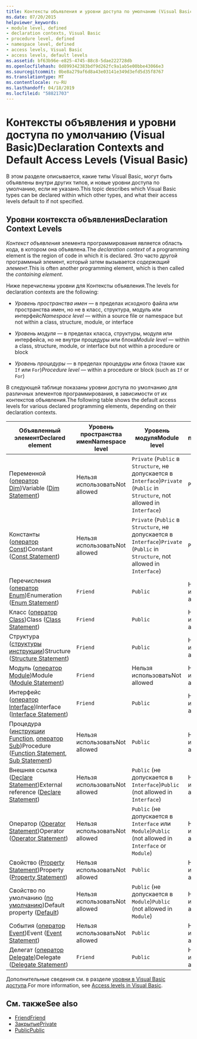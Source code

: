 ```yaml
---
title: Контексты объявления и уровни доступа по умолчанию (Visual Basic)
ms.date: 07/20/2015
helpviewer_keywords:
- module level, defined
- declaration contexts, Visual Basic
- procedure level, defined
- namespace level, defined
- access levels, Visual Basic
- access levels, default levels
ms.assetid: bf63b96e-e825-4745-88c8-5dae222728db
ms.openlocfilehash: 0d899342383bdf9d262fc9a1ab5e00bbe43066e3
ms.sourcegitcommit: 0be8a279af6d8a43e03141e349d3efd5d35f8767
ms.translationtype: MT
ms.contentlocale: ru-RU
ms.lasthandoff: 04/18/2019
ms.locfileid: "58821703"
---
```

# <a name="declaration-contexts-and-default-access-levels-visual-basic"></a><span data-ttu-id="f2fd5-102">Контексты объявления и уровни доступа по умолчанию (Visual Basic)</span><span class="sxs-lookup"><span data-stu-id="f2fd5-102">Declaration Contexts and Default Access Levels (Visual Basic)</span></span>
<span data-ttu-id="f2fd5-103">В этом разделе описывается, какие типы Visual Basic, могут быть объявлены внутри других типов, и новые уровни доступа по умолчанию, если не указано.</span><span class="sxs-lookup"><span data-stu-id="f2fd5-103">This topic describes which Visual Basic types can be declared within which other types, and what their access levels default to if not specified.</span></span>  
  
## <a name="declaration-context-levels"></a><span data-ttu-id="f2fd5-104">Уровни контекста объявления</span><span class="sxs-lookup"><span data-stu-id="f2fd5-104">Declaration Context Levels</span></span>  
 <span data-ttu-id="f2fd5-105">*Контекст объявления* элемента программирования является область кода, в котором она объявлена.</span><span class="sxs-lookup"><span data-stu-id="f2fd5-105">The *declaration context* of a programming element is the region of code in which it is declared.</span></span> <span data-ttu-id="f2fd5-106">Это часто другой программный элемент, который затем вызывается *содержащий элемент*.</span><span class="sxs-lookup"><span data-stu-id="f2fd5-106">This is often another programming element, which is then called the *containing element*.</span></span>  
  
 <span data-ttu-id="f2fd5-107">Ниже перечислены уровни для Контексты объявления.</span><span class="sxs-lookup"><span data-stu-id="f2fd5-107">The levels for declaration contexts are the following:</span></span>  
  
-   <span data-ttu-id="f2fd5-108">*Уровень пространства имен* — в пределах исходного файла или пространства имен, но не в класс, структура, модуль или интерфейс</span><span class="sxs-lookup"><span data-stu-id="f2fd5-108">*Namespace level* — within a source file or namespace but not within a class, structure, module, or interface</span></span>  
  
-   <span data-ttu-id="f2fd5-109">*Уровень модуля* — в пределах класса, структуры, модуля или интерфейса, но не внутри процедуры или блока</span><span class="sxs-lookup"><span data-stu-id="f2fd5-109">*Module level* — within a class, structure, module, or interface but not within a procedure or block</span></span>  
  
-   <span data-ttu-id="f2fd5-110">*Уровень процедуры* — в пределах процедуры или блока (такие как `If` или `For`)</span><span class="sxs-lookup"><span data-stu-id="f2fd5-110">*Procedure level* — within a procedure or block (such as `If` or `For`)</span></span>  
  
 <span data-ttu-id="f2fd5-111">В следующей таблице показаны уровни доступа по умолчанию для различных элементов программирования, в зависимости от их контекстов объявления.</span><span class="sxs-lookup"><span data-stu-id="f2fd5-111">The following table shows the default access levels for various declared programming elements, depending on their declaration contexts.</span></span>  
  
|<span data-ttu-id="f2fd5-112">Объявленный элемент</span><span class="sxs-lookup"><span data-stu-id="f2fd5-112">Declared element</span></span>|<span data-ttu-id="f2fd5-113">Уровень пространства имен</span><span class="sxs-lookup"><span data-stu-id="f2fd5-113">Namespace level</span></span>|<span data-ttu-id="f2fd5-114">Уровень модуля</span><span class="sxs-lookup"><span data-stu-id="f2fd5-114">Module level</span></span>|<span data-ttu-id="f2fd5-115">Уровень процедуры</span><span class="sxs-lookup"><span data-stu-id="f2fd5-115">Procedure level</span></span>|  
|----------------------|---------------------|------------------|---------------------|  
|<span data-ttu-id="f2fd5-116">Переменной ([оператор Dim](../../../visual-basic/language-reference/statements/dim-statement.md))</span><span class="sxs-lookup"><span data-stu-id="f2fd5-116">Variable ([Dim Statement](../../../visual-basic/language-reference/statements/dim-statement.md))</span></span>|<span data-ttu-id="f2fd5-117">Нельзя использовать</span><span class="sxs-lookup"><span data-stu-id="f2fd5-117">Not allowed</span></span>|<span data-ttu-id="f2fd5-118">`Private` (`Public` в `Structure`, не допускается в `Interface`)</span><span class="sxs-lookup"><span data-stu-id="f2fd5-118">`Private` (`Public` in `Structure`, not allowed in `Interface`)</span></span>|`Public`|  
|<span data-ttu-id="f2fd5-119">Константы ([оператор Const](../../../visual-basic/language-reference/statements/const-statement.md))</span><span class="sxs-lookup"><span data-stu-id="f2fd5-119">Constant ([Const Statement](../../../visual-basic/language-reference/statements/const-statement.md))</span></span>|<span data-ttu-id="f2fd5-120">Нельзя использовать</span><span class="sxs-lookup"><span data-stu-id="f2fd5-120">Not allowed</span></span>|<span data-ttu-id="f2fd5-121">`Private` (`Public` в `Structure`, не допускается в `Interface`)</span><span class="sxs-lookup"><span data-stu-id="f2fd5-121">`Private` (`Public` in `Structure`, not allowed in `Interface`)</span></span>|`Public`|  
|<span data-ttu-id="f2fd5-122">Перечисления ([оператор Enum](../../../visual-basic/language-reference/statements/enum-statement.md))</span><span class="sxs-lookup"><span data-stu-id="f2fd5-122">Enumeration ([Enum Statement](../../../visual-basic/language-reference/statements/enum-statement.md))</span></span>|`Friend`|`Public`|<span data-ttu-id="f2fd5-123">Нельзя использовать</span><span class="sxs-lookup"><span data-stu-id="f2fd5-123">Not allowed</span></span>|  
|<span data-ttu-id="f2fd5-124">Класс ([оператор Class](../../../visual-basic/language-reference/statements/class-statement.md))</span><span class="sxs-lookup"><span data-stu-id="f2fd5-124">Class ([Class Statement](../../../visual-basic/language-reference/statements/class-statement.md))</span></span>|`Friend`|`Public`|<span data-ttu-id="f2fd5-125">Нельзя использовать</span><span class="sxs-lookup"><span data-stu-id="f2fd5-125">Not allowed</span></span>|  
|<span data-ttu-id="f2fd5-126">Структура ([структуры инструкции](../../../visual-basic/language-reference/statements/structure-statement.md))</span><span class="sxs-lookup"><span data-stu-id="f2fd5-126">Structure ([Structure Statement](../../../visual-basic/language-reference/statements/structure-statement.md))</span></span>|`Friend`|`Public`|<span data-ttu-id="f2fd5-127">Нельзя использовать</span><span class="sxs-lookup"><span data-stu-id="f2fd5-127">Not allowed</span></span>|  
|<span data-ttu-id="f2fd5-128">Модуль ([оператор Module](../../../visual-basic/language-reference/statements/module-statement.md))</span><span class="sxs-lookup"><span data-stu-id="f2fd5-128">Module ([Module Statement](../../../visual-basic/language-reference/statements/module-statement.md))</span></span>|`Friend`|<span data-ttu-id="f2fd5-129">Нельзя использовать</span><span class="sxs-lookup"><span data-stu-id="f2fd5-129">Not allowed</span></span>|<span data-ttu-id="f2fd5-130">Нельзя использовать</span><span class="sxs-lookup"><span data-stu-id="f2fd5-130">Not allowed</span></span>|  
|<span data-ttu-id="f2fd5-131">Интерфейс ([оператор Interface](../../../visual-basic/language-reference/statements/interface-statement.md))</span><span class="sxs-lookup"><span data-stu-id="f2fd5-131">Interface ([Interface Statement](../../../visual-basic/language-reference/statements/interface-statement.md))</span></span>|`Friend`|`Public`|<span data-ttu-id="f2fd5-132">Нельзя использовать</span><span class="sxs-lookup"><span data-stu-id="f2fd5-132">Not allowed</span></span>|  
|<span data-ttu-id="f2fd5-133">Процедура ([инструкции Function](../../../visual-basic/language-reference/statements/function-statement.md), [оператор Sub](../../../visual-basic/language-reference/statements/sub-statement.md))</span><span class="sxs-lookup"><span data-stu-id="f2fd5-133">Procedure ([Function Statement](../../../visual-basic/language-reference/statements/function-statement.md), [Sub Statement](../../../visual-basic/language-reference/statements/sub-statement.md))</span></span>|<span data-ttu-id="f2fd5-134">Нельзя использовать</span><span class="sxs-lookup"><span data-stu-id="f2fd5-134">Not allowed</span></span>|`Public`|<span data-ttu-id="f2fd5-135">Нельзя использовать</span><span class="sxs-lookup"><span data-stu-id="f2fd5-135">Not allowed</span></span>|  
|<span data-ttu-id="f2fd5-136">Внешняя ссылка ([Declare Statement](../../../visual-basic/language-reference/statements/declare-statement.md))</span><span class="sxs-lookup"><span data-stu-id="f2fd5-136">External reference ([Declare Statement](../../../visual-basic/language-reference/statements/declare-statement.md))</span></span>|<span data-ttu-id="f2fd5-137">Нельзя использовать</span><span class="sxs-lookup"><span data-stu-id="f2fd5-137">Not allowed</span></span>|<span data-ttu-id="f2fd5-138">`Public` (не допускается в `Interface`)</span><span class="sxs-lookup"><span data-stu-id="f2fd5-138">`Public` (not allowed in `Interface`)</span></span>|<span data-ttu-id="f2fd5-139">Нельзя использовать</span><span class="sxs-lookup"><span data-stu-id="f2fd5-139">Not allowed</span></span>|  
|<span data-ttu-id="f2fd5-140">Оператор ([Operator Statement](../../../visual-basic/language-reference/statements/operator-statement.md))</span><span class="sxs-lookup"><span data-stu-id="f2fd5-140">Operator ([Operator Statement](../../../visual-basic/language-reference/statements/operator-statement.md))</span></span>|<span data-ttu-id="f2fd5-141">Нельзя использовать</span><span class="sxs-lookup"><span data-stu-id="f2fd5-141">Not allowed</span></span>|<span data-ttu-id="f2fd5-142">`Public` (не допускается в `Interface` или `Module`)</span><span class="sxs-lookup"><span data-stu-id="f2fd5-142">`Public` (not allowed in `Interface` or `Module`)</span></span>|<span data-ttu-id="f2fd5-143">Нельзя использовать</span><span class="sxs-lookup"><span data-stu-id="f2fd5-143">Not allowed</span></span>|  
|<span data-ttu-id="f2fd5-144">Свойство ([Property Statement](../../../visual-basic/language-reference/statements/property-statement.md))</span><span class="sxs-lookup"><span data-stu-id="f2fd5-144">Property ([Property Statement](../../../visual-basic/language-reference/statements/property-statement.md))</span></span>|<span data-ttu-id="f2fd5-145">Нельзя использовать</span><span class="sxs-lookup"><span data-stu-id="f2fd5-145">Not allowed</span></span>|`Public`|<span data-ttu-id="f2fd5-146">Нельзя использовать</span><span class="sxs-lookup"><span data-stu-id="f2fd5-146">Not allowed</span></span>|  
|<span data-ttu-id="f2fd5-147">Свойство по умолчанию ([по умолчанию](../../../visual-basic/language-reference/modifiers/default.md))</span><span class="sxs-lookup"><span data-stu-id="f2fd5-147">Default property ([Default](../../../visual-basic/language-reference/modifiers/default.md))</span></span>|<span data-ttu-id="f2fd5-148">Нельзя использовать</span><span class="sxs-lookup"><span data-stu-id="f2fd5-148">Not allowed</span></span>|<span data-ttu-id="f2fd5-149">`Public` (не допускается в `Module`)</span><span class="sxs-lookup"><span data-stu-id="f2fd5-149">`Public` (not allowed in `Module`)</span></span>|<span data-ttu-id="f2fd5-150">Нельзя использовать</span><span class="sxs-lookup"><span data-stu-id="f2fd5-150">Not allowed</span></span>|  
|<span data-ttu-id="f2fd5-151">События ([оператор Event](../../../visual-basic/language-reference/statements/event-statement.md))</span><span class="sxs-lookup"><span data-stu-id="f2fd5-151">Event ([Event Statement](../../../visual-basic/language-reference/statements/event-statement.md))</span></span>|<span data-ttu-id="f2fd5-152">Нельзя использовать</span><span class="sxs-lookup"><span data-stu-id="f2fd5-152">Not allowed</span></span>|`Public`|<span data-ttu-id="f2fd5-153">Нельзя использовать</span><span class="sxs-lookup"><span data-stu-id="f2fd5-153">Not allowed</span></span>|  
|<span data-ttu-id="f2fd5-154">Делегат ([оператор Delegate](../../../visual-basic/language-reference/statements/delegate-statement.md))</span><span class="sxs-lookup"><span data-stu-id="f2fd5-154">Delegate ([Delegate Statement](../../../visual-basic/language-reference/statements/delegate-statement.md))</span></span>|`Friend`|`Public`|<span data-ttu-id="f2fd5-155">Нельзя использовать</span><span class="sxs-lookup"><span data-stu-id="f2fd5-155">Not allowed</span></span>|  
  
 <span data-ttu-id="f2fd5-156">Дополнительные сведения см. в разделе [уровни в Visual Basic доступа](../../../visual-basic/programming-guide/language-features/declared-elements/access-levels.md).</span><span class="sxs-lookup"><span data-stu-id="f2fd5-156">For more information, see [Access levels in Visual Basic](../../../visual-basic/programming-guide/language-features/declared-elements/access-levels.md).</span></span>  
  
## <a name="see-also"></a><span data-ttu-id="f2fd5-157">См. также</span><span class="sxs-lookup"><span data-stu-id="f2fd5-157">See also</span></span>

- [<span data-ttu-id="f2fd5-158">Friend</span><span class="sxs-lookup"><span data-stu-id="f2fd5-158">Friend</span></span>](../../../visual-basic/language-reference/modifiers/friend.md)
- [<span data-ttu-id="f2fd5-159">Закрытые</span><span class="sxs-lookup"><span data-stu-id="f2fd5-159">Private</span></span>](../../../visual-basic/language-reference/modifiers/private.md)
- [<span data-ttu-id="f2fd5-160">Public</span><span class="sxs-lookup"><span data-stu-id="f2fd5-160">Public</span></span>](../../../visual-basic/language-reference/modifiers/public.md)
